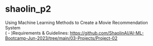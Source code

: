 # shaolin_p2
Using Machine Learning Methods to Create a Movie Recommendation System
<br>( - )Requirements & Guidelines: https://github.com/ShaolinAI/AI-ML-Bootcamp-Jun-2023/tree/main/03-Projects/Project-02
